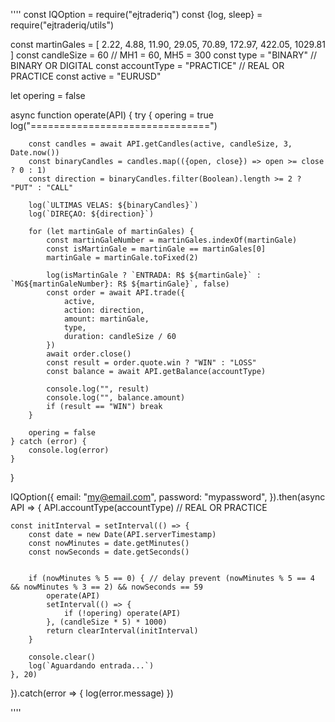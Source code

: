 ''''
const IQOption = require("ejtraderiq")
const {log, sleep} = require("ejtraderiq/utils")

const martinGales = [
	2.22,
	4.88,
	11.90,
	29.05,
	70.89,
	172.97,
	422.05,
	1029.81
]
const candleSize = 60 // MH1 = 60, MH5 = 300
const type = "BINARY" // BINARY OR DIGITAL
const accountType = "PRACTICE" // REAL OR PRACTICE
const active = "EURUSD"

let opering = false

async function operate(API) {
	try {
		opering = true
		log("===============================")

		const candles = await API.getCandles(active, candleSize, 3, Date.now())
		const binaryCandles = candles.map(({open, close}) => open >= close ? 0 : 1)
		const direction = binaryCandles.filter(Boolean).length >= 2 ? "PUT" : "CALL"

		log(`ULTIMAS VELAS: ${binaryCandles}`)
		log(`DIREÇAO: ${direction}`)

		for (let martinGale of martinGales) {
			const martinGaleNumber = martinGales.indexOf(martinGale)
			const isMartinGale = martinGale == martinGales[0]
			martinGale = martinGale.toFixed(2)

			log(isMartinGale ? `ENTRADA: R$ ${martinGale}` : `MG${martinGaleNumber}: R$ ${martinGale}`, false)
			const order = await API.trade({
				active,
				action: direction,
				amount: martinGale,
				type,
				duration: candleSize / 60
			})
			await order.close()
			const result = order.quote.win ? "WIN" : "LOSS"
			const balance = await API.getBalance(accountType)
			
			console.log("", result)
			console.log("", balance.amount)
			if (result == "WIN") break
		}

		opering = false
	} catch (error) {
		console.log(error)
	}
}


IQOption({
	email: "my@email.com",
	password: "mypassword",
}).then(async API => {
	API.accountType(accountType) // REAL OR PRACTICE
	

	const initInterval = setInterval(() => {
		const date = new Date(API.serverTimestamp)
		const nowMinutes = date.getMinutes()
		const nowSeconds = date.getSeconds()
		
		
		if (nowMinutes % 5 == 0) { // delay prevent (nowMinutes % 5 == 4 && nowMinutes % 3 == 2) && nowSeconds == 59
			operate(API)
			setInterval(() => {
				if (!opering) operate(API)
			}, (candleSize * 5) * 1000)
			return clearInterval(initInterval)
		}

		console.clear()
		log(`Aguardando entrada...`)
	}, 20)
}).catch(error => {
	log(error.message)
})

''''
